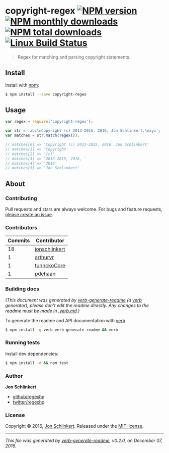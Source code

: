 # copyright-regex [![NPM version](https://img.shields.io/npm/v/copyright-regex.svg?style=flat)](https://www.npmjs.com/package/copyright-regex) [![NPM monthly downloads](https://img.shields.io/npm/dm/copyright-regex.svg?style=flat)](https://npmjs.org/package/copyright-regex)  [![NPM total downloads](https://img.shields.io/npm/dt/copyright-regex.svg?style=flat)](https://npmjs.org/package/copyright-regex) [![Linux Build Status](https://img.shields.io/travis/regexhq/copyright-regex.svg?style=flat&label=Travis)](https://travis-ci.org/regexhq/copyright-regex)

> Regex for matching and parsing copyright statements.

## Install

Install with [npm](https://www.npmjs.com/):

```sh
$ npm install --save copyright-regex
```

## Usage

```js
var regex = require('copyright-regex');

var str = 'abc\nCopyright (c) 2013-2015, 2016, Jon Schlinkert.\nxyz';
var matches = str.match(regex());

// matches[0] => 'Copyright (c) 2013-2015, 2016, Jon Schlinkert'
// matches[1] => 'Copyright'
// matches[2] => '(c)'
// matches[3] => '2013-2015, 2016, '
// matches[4] => '2016'
// matches[5] => 'Jon Schlinkert'
```

## About

### Contributing

Pull requests and stars are always welcome. For bugs and feature requests, [please create an issue](../../issues/new).

### Contributors

| **Commits** | **Contributor**<br/> | 
| --- | --- |
| 18 | [jonschlinkert](https://github.com/jonschlinkert) |
| 1 | [arthurvr](https://github.com/arthurvr) |
| 1 | [tunnckoCore](https://github.com/tunnckoCore) |
| 1 | [pdehaan](https://github.com/pdehaan) |

### Building docs

_(This document was generated by [verb-generate-readme](https://github.com/verbose/verb-generate-readme) (a [verb](https://github.com/verbose/verb) generator), please don't edit the readme directly. Any changes to the readme must be made in [.verb.md](.verb.md).)_

To generate the readme and API documentation with [verb](https://github.com/verbose/verb):

```sh
$ npm install -g verb verb-generate-readme && verb
```

### Running tests

Install dev dependencies:

```sh
$ npm install -d && npm test
```

### Author

**Jon Schlinkert**

* [github/regexhq](https://github.com/regexhq)
* [twitter/regexhq](http://twitter.com/regexhq)

### License

Copyright © 2016, [Jon Schlinkert](https://github.com/regexhq).
Released under the [MIT license](https://github.com/regexhq/copyright-regex/blob/master/LICENSE).

***

_This file was generated by [verb-generate-readme](https://github.com/verbose/verb-generate-readme), v0.2.0, on December 07, 2016._
